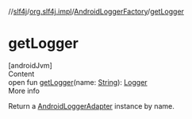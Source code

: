 //[slf4j](../../../index.md)/[org.slf4j.impl](../index.md)/[AndroidLoggerFactory](index.md)/[getLogger](get-logger.md)



# getLogger  
[androidJvm]  
Content  
open fun [getLogger](get-logger.md)(name: [String](https://developer.android.com/reference/kotlin/java/lang/String.html)): [Logger](../../../../logging_from_slf4j/org.slf4j/-logger/index.md)  
More info  


Return a [AndroidLoggerAdapter](../../../../slf4j/org.slf4j.impl/-android-logger-adapter/index.md) instance by name.

  



